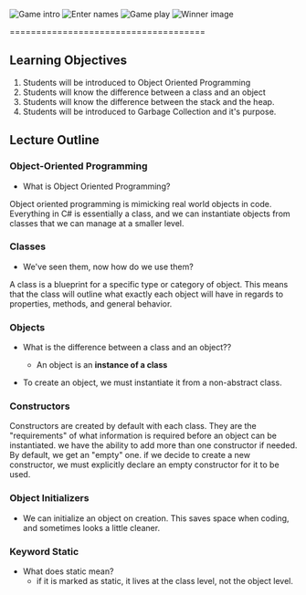 


![Game intro](http://i.imgur.com/7v5ASc8.png) 
![Enter names](http://i.imgur.com/7v5ASc8.png) 
![ Game play](http://i.imgur.com/7v5ASc8.png) 
![Winner image](http://i.imgur.com/7v5ASc8.png) 

=====================================

## Learning Objectives
1. Students will be introduced to Object Oriented Programming
2. Students will know the difference between a class and an object
3. Students will know the difference between the stack and the heap. 
4. Students will be introduced to Garbage Collection and it's purpose.

## Lecture Outline

### Object-Oriented Programming
- What is Object Oriented Programming?

Object oriented programming is mimicking real world objects in code. 
Everything in C# is essentially a class, and we can instantiate objects from classes that we can manage at a smaller level.

### Classes
- We've seen them, now how do we use them?

A class is a blueprint for a specific type or category of object. 
This means that the class will outline what exactly each object will have in regards to 
properties, methods, and general behavior. 

### Objects
- What is the difference between a class and an object??
	- An object is an **instance of a class**

- To create an object, we must instantiate it from a non-abstract class. 

### Constructors
Constructors are created by default with each class. They are the "requirements" of what information is required before an object can be instantiated. we have the ability to add more than one constructor if needed. By default, we get an "empty" one. if we decide to create a new constructor, we must explicitly declare an empty constructor for it to be used. 

### Object Initializers
- We can initialize an object on creation. This saves space when coding, and sometimes looks a little cleaner. 

### Keyword Static
- What does static mean?
	- if it is marked as static, it lives at the class level, not the object level.
